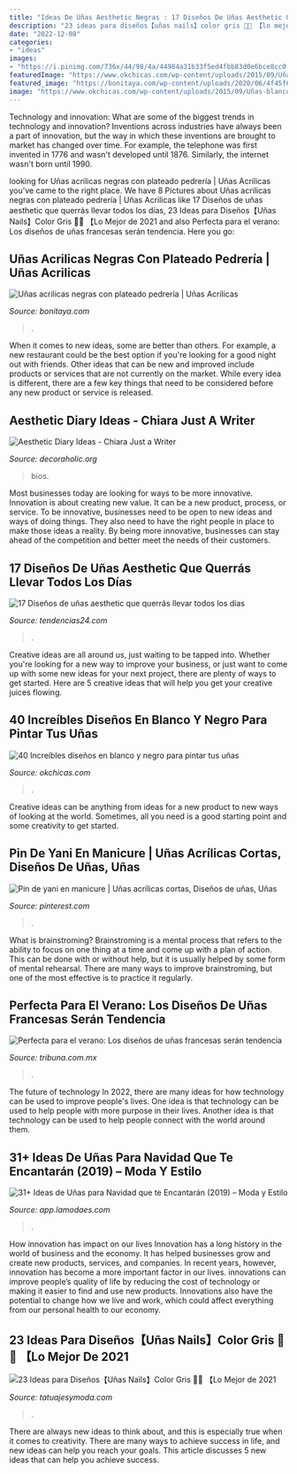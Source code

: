```yaml
---
title: "Ideas De Uñas Aesthetic Negras : 17 Diseños De Uñas Aesthetic Que Querrás Llevar Todos Los Días"
description: "23 ideas para diseños【uñas nails】color gris 💅🖤 【lo mejor de 2021"
date: "2022-12-08"
categories:
- "ideas"
images:
- "https://i.pinimg.com/736x/44/98/4a/44984a31b33f5ed4fbb83d0e6bce8cc0.jpg"
featuredImage: "https://www.okchicas.com/wp-content/uploads/2015/09/Uñas-blanco-y-negro-1.jpg"
featured_image: "https://bonitaya.com/wp-content/uploads/2020/06/4f45f67d1770111090297cc7728dded8.jpg"
image: "https://www.okchicas.com/wp-content/uploads/2015/09/Uñas-blanco-y-negro-1.jpg"
---
```



Technology and innovation: What are some of the biggest trends in technology and innovation?
Inventions across industries have always been a part of innovation, but the way in which these inventions are brought to market has changed over time. For example, the telephone was first invented in 1776 and wasn't developed until 1876. Similarly, the internet wasn't born until 1990.

	

		
looking for Uñas acrilicas negras con plateado pedrería | Uñas Acrilicas you've came to the right place. We have 8 Pictures about Uñas acrilicas negras con plateado pedrería | Uñas Acrilicas like 17 Diseños de uñas aesthetic que querrás llevar todos los días, 23 Ideas para Diseños【Uñas Nails】Color Gris 💅🖤 【Lo Mejor de 2021 and also Perfecta para el verano: Los diseños de uñas francesas serán tendencia. Here you go:
		
    
## Uñas Acrilicas Negras Con Plateado Pedrería | Uñas Acrilicas

<img loading=lazy src="https://bonitaya.com/wp-content/uploads/2020/06/4f45f67d1770111090297cc7728dded8.jpg" onerror="this.onerror=null;this.src='https://tse3.mm.bing.net/th?id=OIP.1fQkC-icW7I73K1zHdYQOQHaLw&amp;pid=15.1';" alt="Uñas acrilicas negras con plateado pedrería | Uñas Acrilicas">

_Source: bonitaya.com_

>. 

	

When it comes to new ideas, some are better than others. For example, a new restaurant could be the best option if you're looking for a good night out with friends. Other ideas that can be new and improved include products or services that are not currently on the market. While every idea is different, there are a few key things that need to be considered before any new product or service is released.

    
## Aesthetic Diary Ideas - Chiara Just A Writer

<img loading=lazy src="https://i.pinimg.com/originals/8c/33/f0/8c33f05f2781225558832d457934478e.jpg" onerror="this.onerror=null;this.src='https://tse1.mm.bing.net/th?id=OIP.eobSiBQnT6mehuU2LXHm3AHaHa&amp;pid=15.1';" alt="Aesthetic Diary Ideas - Chiara Just a Writer">

_Source: decoraholic.org_

>bios. 

	

Most businesses today are looking for ways to be more innovative. Innovation is about creating new value. It can be a new product, process, or service. To be innovative, businesses need to be open to new ideas and ways of doing things. They also need to have the right people in place to make those ideas a reality. By being more innovative, businesses can stay ahead of the competition and better meet the needs of their customers.

    
## 17 Diseños De Uñas Aesthetic Que Querrás Llevar Todos Los Días

<img loading=lazy src="https://www.tendencias24.com/wp-content/uploads/2021/03/Ideas-para-manicura-aesthetic-3.jpg" onerror="this.onerror=null;this.src='https://tse2.mm.bing.net/th?id=OIP.NtyJ2Y_Ae3I5wYcmqQC31wHaHa&amp;pid=15.1';" alt="17 Diseños de uñas aesthetic que querrás llevar todos los días">

_Source: tendencias24.com_

>. 

	

Creative ideas are all around us, just waiting to be tapped into. Whether you're looking for a new way to improve your business, or just want to come up with some new ideas for your next project, there are plenty of ways to get started. Here are 5 creative ideas that will help you get your creative juices flowing.

    
## 40 Increíbles Diseños En Blanco Y Negro Para Pintar Tus Uñas

<img loading=lazy src="https://www.okchicas.com/wp-content/uploads/2015/09/Uñas-blanco-y-negro-1.jpg" onerror="this.onerror=null;this.src='https://tse4.mm.bing.net/th?id=OIP.2Gctcb0wHX_gFUwos4DcPQHaHa&amp;pid=15.1';" alt="40 Increíbles diseños en blanco y negro para pintar tus uñas">

_Source: okchicas.com_

>. 

	

Creative ideas can be anything from ideas for a new product to new ways of looking at the world. Sometimes, all you need is a good starting point and some creativity to get started.

    
## Pin De Yani En Manicure | Uñas Acrílicas Cortas, Diseños De Uñas, Uñas

<img loading=lazy src="https://i.pinimg.com/736x/44/98/4a/44984a31b33f5ed4fbb83d0e6bce8cc0.jpg" onerror="this.onerror=null;this.src='https://tse1.mm.bing.net/th?id=OIP.gH67l5AZtvdrycthG5cqsgHaJ3&amp;pid=15.1';" alt="Pin de yani en manicure | Uñas acrílicas cortas, Diseños de uñas, Uñas">

_Source: pinterest.com_

>. 

	

What is brainstroming? Brainstroming is a mental process that refers to the ability to focus on one thing at a time and come up with a plan of action. This can be done with or without help, but it is usually helped by some form of mental rehearsal. There are many ways to improve brainstroming, but one of the most effective is to practice it regularly.

    
## Perfecta Para El Verano: Los Diseños De Uñas Francesas Serán Tendencia

<img loading=lazy src="https://www.tribuna.com.mx/u/fotografias/m/2021/6/19/f768x1-218135_218262_79.jpg" onerror="this.onerror=null;this.src='https://tse3.mm.bing.net/th?id=OIP.2ZqxJsul0obdOVgtNgkzJgHaHa&amp;pid=15.1';" alt="Perfecta para el verano: Los diseños de uñas francesas serán tendencia">

_Source: tribuna.com.mx_

>. 

	

The future of technology
In 2022, there are many ideas for how technology can be used to improve people's lives. One idea is that technology can be used to help people with more purpose in their lives. Another idea is that technology can be used to help people connect with the world around them.

    
## 31+ Ideas De Uñas Para Navidad Que Te Encantarán (2019) – Moda Y Estilo

<img loading=lazy src="https://app.lamodaes.com/wp-content/uploads/2019/12/uñas-de-navidad-2019-2020-22.jpg" onerror="this.onerror=null;this.src='https://tse1.mm.bing.net/th?id=OIP.gGhmjiXAd4apAT_LvrvIdgHaHa&amp;pid=15.1';" alt="31+ Ideas de Uñas para Navidad que te Encantarán (2019) – Moda y Estilo">

_Source: app.lamodaes.com_

>. 

	

How innovation has impact on our lives
Innovation has a long history in the world of business and the economy. It has helped businesses grow and create new products, services, and companies. In recent years, however, innovation has become a more important factor in our lives. innovations can improve people’s quality of life by reducing the cost of technology or making it easier to find and use new products. Innovations also have the potential to change how we live and work, which could affect everything from our personal health to our economy.

    
## 23 Ideas Para Diseños【Uñas Nails】Color Gris 💅🖤 【Lo Mejor De 2021

<img loading=lazy src="https://tatuajesymoda.com/wp-content/uploads/2021/08/Unas-decoradas-grises-con-brillantina-en-algunas-y-pequena-piedra-brillante-en-una.jpg" onerror="this.onerror=null;this.src='https://tse4.mm.bing.net/th?id=OIP.SsbJudxhidSVc5mjDLRo_QHaHa&amp;pid=15.1';" alt="23 Ideas para Diseños【Uñas Nails】Color Gris 💅🖤 【Lo Mejor de 2021">

_Source: tatuajesymoda.com_

>. 

	

There are always new ideas to think about, and this is especially true when it comes to creativity. There are many ways to achieve success in life, and new ideas can help you reach your goals. This article discusses 5 new ideas that can help you achieve success.

